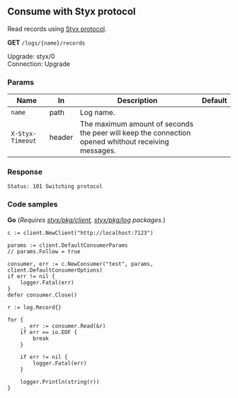 Consume with Styx protocol
--------------------------

Read records using [Styx protocol](/docs/api/styx_protocol.md).

**GET** `/logs/{name}/records`  

Upgrade: styx/0  
Connection: Upgrade  

### Params 

| Name             	| In     	| Description                                                                                         	| Default 	|
|------------------	|--------	|-----------------------------------------------------------------------------------------------------	|---------	|
| `name`           	| path   	| Log name.                                                                                           	|         	|
| `X-Styx-Timeout` 	| header 	| The maximum amount of seconds the peer will keep the connection opened whithout receiving messages. 	|         	|

### Response 

```
Status: 101 Switching protocol
```

### Code samples

**Go** (_Requires [styx/pkg/client](), [styx/pkg/log]() packages._)

```golang
c := client.NewClient("http://localhost:7123")

params := client.DefaultConsumerParams
// params.Follow = true

consumer, err := c.NewConsumer("test", params, client.DefaultConsumerOptions)
if err != nil {
	logger.Fatal(err)
}
defer consumer.Close()

r := log.Record{}

for {
	_, err := consumer.Read(&r)
	if err == io.EOF {
		break
	}

	if err != nil {
		logger.Fatal(err)
	}

	logger.Println(string(r))
}
```
